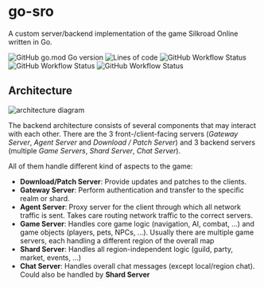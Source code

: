 # go-sro
A custom server/backend implementation of the game Silkroad Online
written in Go.

![GitHub go.mod Go version](https://img.shields.io/github/go-mod/go-version/ferdoran/go-sro)
![Lines of code](https://img.shields.io/tokei/lines/github/ferdoran/go-sro)
![GitHub Workflow Status](https://img.shields.io/github/workflow/status/ferdoran/go-sro/Build%20and%20Publish%20Gateway%20Server%20Image?label=Gateway%20Server)
![GitHub Workflow Status](https://img.shields.io/github/workflow/status/ferdoran/go-sro/Build%20and%20Publish%20Gateway%20Server%20Image?label=Agent%20Server)
![GitHub Workflow Status](https://img.shields.io/github/workflow/status/ferdoran/go-sro/Build%20and%20Publish%20Agent%20Server%20Image?label=DB)

## Architecture

![architecture diagram](http://plantuml.com/plantuml/proxy?cache=no&src=https://raw.githubusercontent.com/ferdoran/go-sro/main/_docs/architecture.puml)

The backend architecture consists of several components that may interact with each other.
There are the 3 front-/client-facing servers (_Gateway Server_, _Agent Server_ and _Download / Patch Server_)
and 3 backend servers (multiple _Game Servers_, _Shard Server_, _Chat Server_).

All of them handle different kind of aspects to the game:

- **Download/Patch Server**: Provide updates and patches to the clients.
- **Gateway Server**: Perform authentication and transfer to the specific realm or shard.
- **Agent Server**: Proxy server for the client through which all network traffic is sent.
Takes care routing network traffic to the correct servers.
- **Game Server**: Handles core game logic (navigation, AI, combat, ...)
and game objects (players, pets, NPCs, ...).
Usually there are multiple game servers, each handling a different region of the overall map
- **Shard Server**: Handles all region-independent logic (guild, party, market, events, ...)
- **Chat Server**: Handles overall chat messages (except local/region chat).
Could also be handled by **Shard Server**
